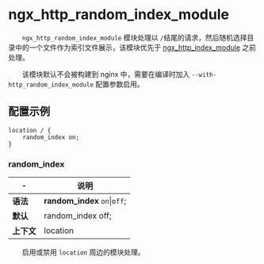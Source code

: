 # ngx_http_random_index_module

　　​`ngx_http_random_index_module`​ 模块处理以 `/`​ 结尾的请求，然后随机选择目录中的一个文件作为索引文件展示，该模块优先于 [ngx_http_index_module](https://docshome.gitbook.io/nginx-docs/he-xin-gong-neng/http/ngx_http_index_module) 之前处理。

　　该模块默认不会被构建到 nginx 中，需要在编译时加入 `--with-http_random_index_module`​ 配置参数启用。

## 配置示例

```
location / {
    random_index on;
}
```

### random\_index

|-|说明|
| ---| -----------------------|
|**语法**|**random_index** `on`​\|`off`​;|
|**默认**|random\_index off;|
|**上下文**|location|

　　启用或禁用 `location`​ 周边的模块处理。
